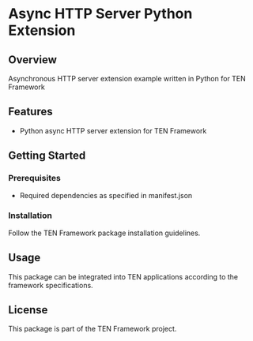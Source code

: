 # Async HTTP Server Python Extension

## Overview

Asynchronous HTTP server extension example written in Python for TEN Framework

## Features

- Python async HTTP server extension for TEN Framework

## Getting Started

### Prerequisites

- Required dependencies as specified in manifest.json

### Installation

Follow the TEN Framework package installation guidelines.

## Usage

This package can be integrated into TEN applications according to the framework specifications.

## License

This package is part of the TEN Framework project.
